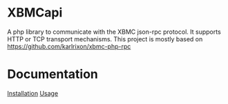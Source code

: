 XBMCapi
=======

A php library to communicate with the XBMC json-rpc protocol.  It supports HTTP or TCP transport mechanisms.
This project is mostly based on https://github.com/karlrixon/xbmc-php-rpc

Documentation
=======
[Installation](Resources/Docs/INSTALL.md)
[Usage](Resources/Docs/USAGE.md)
